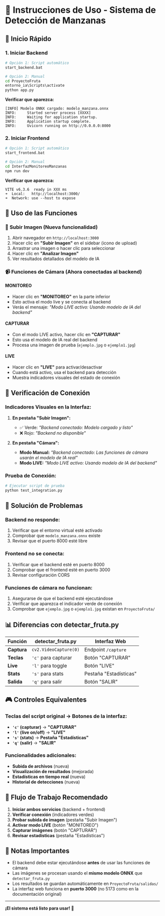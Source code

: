 # 🍎 Instrucciones de Uso - Sistema de Detección de Manzanas

## 🚀 Inicio Rápido

### 1. Iniciar Backend
```bash
# Opción 1: Script automático
start_backend.bat

# Opción 2: Manual
cd ProyectoFruta
entorno_ia\Scripts\activate
python app.py
```

**Verificar que aparezca:**
```
[INFO] Modelo ONNX cargado: modelo_manzana.onnx
INFO:     Started server process [XXXX]
INFO:     Waiting for application startup.
INFO:     Application startup complete.
INFO:     Uvicorn running on http://0.0.0.0:8000
```

### 2. Iniciar Frontend
```bash
# Opción 1: Script automático
start_frontend.bat

# Opción 2: Manual
cd InterfazMonitoreoManzanas
npm run dev
```

**Verificar que aparezca:**
```
VITE v6.3.6  ready in XXX ms
➜  Local:   http://localhost:3000/
➜  Network: use --host to expose
```

## 🎯 Uso de las Funciones

### 📸 **Subir Imagen** (Nueva funcionalidad)
1. Abrir navegador en `http://localhost:3000`
2. Hacer clic en **"Subir Imagen"** en el sidebar (icono de upload)
3. Arrastrar una imagen o hacer clic para seleccionar
4. Hacer clic en **"Analizar Imagen"**
5. Ver resultados detallados del modelo de IA

### 📹 **Funciones de Cámara** (Ahora conectadas al backend)

#### **MONITOREO**
- Hacer clic en **"MONITOREO"** en la parte inferior
- Esto activa el modo live y se conecta al backend
- Verás el mensaje: *"Modo LIVE activo: Usando modelo de IA del backend"*

#### **CAPTURAR**
- Con el modo LIVE activo, hacer clic en **"CAPTURAR"**
- Esto usa el modelo de IA real del backend
- Procesa una imagen de prueba (`ejemplo.jpg` o `ejemplo1.jpg`)

#### **LIVE**
- Hacer clic en **"LIVE"** para activar/desactivar
- Cuando está activo, usa el backend para detección
- Muestra indicadores visuales del estado de conexión

## 🔧 **Verificación de Conexión**

### Indicadores Visuales en la Interfaz:

1. **En pestaña "Subir Imagen":**
   - ✅ Verde: *"Backend conectado: Modelo cargado y listo"*
   - ❌ Rojo: *"Backend no disponible"*

2. **En pestaña "Cámara":**
   - **Modo Manual:** *"Backend conectado: Las funciones de cámara usarán el modelo de IA real"*
   - **Modo LIVE:** *"Modo LIVE activo: Usando modelo de IA del backend"*

### Prueba de Conexión:
```bash
# Ejecutar script de prueba
python test_integration.py
```

## 🐛 **Solución de Problemas**

### Backend no responde:
1. Verificar que el entorno virtual esté activado
2. Comprobar que `modelo_manzana.onnx` existe
3. Revisar que el puerto 8000 esté libre

### Frontend no se conecta:
1. Verificar que el backend esté en puerto 8000
2. Comprobar que el frontend esté en puerto 3000
3. Revisar configuración CORS

### Funciones de cámara no funcionan:
1. Asegurarse de que el backend esté ejecutándose
2. Verificar que aparezca el indicador verde de conexión
3. Comprobar que `ejemplo.jpg` o `ejemplo1.jpg` existan en `ProyectoFruta/`

## 📊 **Diferencias con detectar_fruta.py**

| Función | detectar_fruta.py | Interfaz Web |
|---------|-------------------|--------------|
| **Captura** | `cv2.VideoCapture(0)` | Endpoint `/capture` |
| **Teclas** | `'c'` para capturar | Botón "CAPTURAR" |
| **Live** | `'l'` para toggle | Botón "LIVE" |
| **Stats** | `'s'` para stats | Pestaña "Estadísticas" |
| **Salida** | `'q'` para salir | Botón "SALIR" |

## 🎮 **Controles Equivalentes**

### Teclas del script original → Botones de la interfaz:
- **`'c'` (capturar)** → **"CAPTURAR"**
- **`'l'` (live on/off)** → **"LIVE"**
- **`'s'` (stats)** → **Pestaña "Estadísticas"**
- **`'q'` (salir)** → **"SALIR"**

### Funcionalidades adicionales:
- **Subida de archivos** (nueva)
- **Visualización de resultados** (mejorada)
- **Estadísticas en tiempo real** (nueva)
- **Historial de detecciones** (nueva)

## 🔄 **Flujo de Trabajo Recomendado**

1. **Iniciar ambos servicios** (backend + frontend)
2. **Verificar conexión** (indicadores verdes)
3. **Probar subida de imagen** (pestaña "Subir Imagen")
4. **Activar modo LIVE** (botón "MONITOREO")
5. **Capturar imágenes** (botón "CAPTURAR")
6. **Revisar estadísticas** (pestaña "Estadísticas")

## 📝 **Notas Importantes**

- El backend debe estar ejecutándose **antes** de usar las funciones de cámara
- Las imágenes se procesan usando el **mismo modelo ONNX** que `detectar_fruta.py`
- Los resultados se guardan automáticamente en `ProyectoFruta/salidas/`
- La interfaz web funciona en **puerto 3000** (no 5173 como en la documentación original)

---

**¡El sistema está listo para usar! 🎉**
